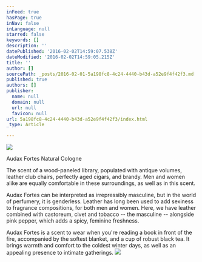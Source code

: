 ```yaml
---
inFeed: true
hasPage: true
inNav: false
inLanguage: null
starred: false
keywords: []
description: ''
datePublished: '2016-02-02T14:59:07.538Z'
dateModified: '2016-02-02T14:59:05.215Z'
title: ''
author: []
sourcePath: _posts/2016-02-01-5a198fc8-4c24-4440-b43d-a52e9f4f42f3.md
published: true
authors: []
publisher:
  name: null
  domain: null
  url: null
  favicon: null
url: 5a198fc8-4c24-4440-b43d-a52e9f4f42f3/index.html
_type: Article

---
```

![](https://the-grid-user-content.s3-us-west-2.amazonaws.com/8250897c-7ad6-466c-9161-f39cb77d54de.jpg)

Audax Fortes Natural Cologne

The scent of a wood-paneled library, populated with antique volumes, 
leather club chairs, perfectly aged cigars, and brandy. Men and women 
alike are equally comfortable in these surroundings, as well as in this 
scent.
  
Audax Fortes can be interpreted as irrepressibly masculine, but in the 
world of perfumery, it is genderless. Leather has long been used to add 
sexiness to fragrance compositions, for both men and women. Here, we 
have leather combined with castoreum, civet and tobacco -- the masculine --
alongside pink pepper, which adds a spicy, feminine freshness.
  
Audax Fortes is a scent to wear when you're reading a book in front of 
the fire, accompanied by the softest blanket, and a cup of robust black 
tea. It brings warmth and comfort to the coldest winter days, as well as
an appealing presence to intimate gatherings. ![](https://the-grid-user-content.s3-us-west-2.amazonaws.com/e88177dc-5374-4202-b21b-8deebd9bf5b9.jpg)
